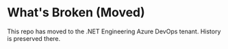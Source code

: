 # What's Broken (Moved)

This repo has moved to the .NET Engineering Azure DevOps tenant. History is preserved there.